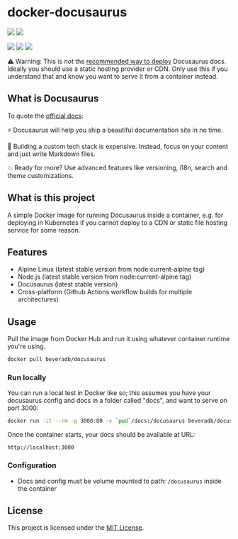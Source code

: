 # docker-docusaurus

![](https://img.shields.io/badge/multiarch-amd64(x86__64)%2C%20arm64%2C%20armv7%2C%20armv6-lightgrey?style=flat-square)
![](https://img.shields.io/github/actions/workflow/status/beveradb/docker-docusaurus/buildx.yml?branch=main?style=flat-square)

![](https://img.shields.io/docker/image-size/beveradb/docusaurus/latest?style=flat-square)
![](https://img.shields.io/docker/pulls/beveradb/docusaurus?style=flat-square)
![](https://img.shields.io/docker/stars/beveradb/docusaurus?style=flat-square)


⚠️ Warning: This is *not* the [recommended way to deploy](https://docusaurus.io/docs/deployment#choosing-a-hosting-provider) Docusaurus docs. Ideally you should use a static hosting provider or CDN. Only use this if you understand that and know you want to serve it from a container instead.

## What is Docusaurus

To quote the [official docs](https://docusaurus.io/docs):

⚡️ Docusaurus will help you ship a beautiful documentation site in no time.

💸 Building a custom tech stack is expensive. Instead, focus on your content and just write Markdown files.

💥 Ready for more? Use advanced features like versioning, i18n, search and theme customizations.

## What is this project

A simple Docker image for running Docusaurus inside a container, e.g. for deploying in Kubernetes if you cannot deploy to a CDN or static file hosting service for some reason.

## Features

* Alpine Linux (latest stable version from node:current-alpine tag)
* Node.js (latest stable version from node:current-alpine tag)
* Docusaurus (latest stable version)
* Cross-platform (Github Actions workflow builds for multiple architectures)

## Usage

Pull the image from Docker Hub and run it using whatever container runtime you're using.

```bash
docker pull beveradb/docusaurus
```

### Run locally

You can run a local test in Docker like so; this assumes you have your docusaurus config and docs in a folder called "docs", and want to serve on port 3000:

```bash
docker run -it --rm -p 3000:80 -v `pwd`/docs:/docusaurus beveradb/docusaurus
```

Once the container starts, your docs should be available at URL:

```http
http://localhost:3000
```

### Configuration

* Docs and config must be volume mounted to path: `/docusaurus` inside the container

## License

This project is licensed under the [MIT License](LICENSE).

